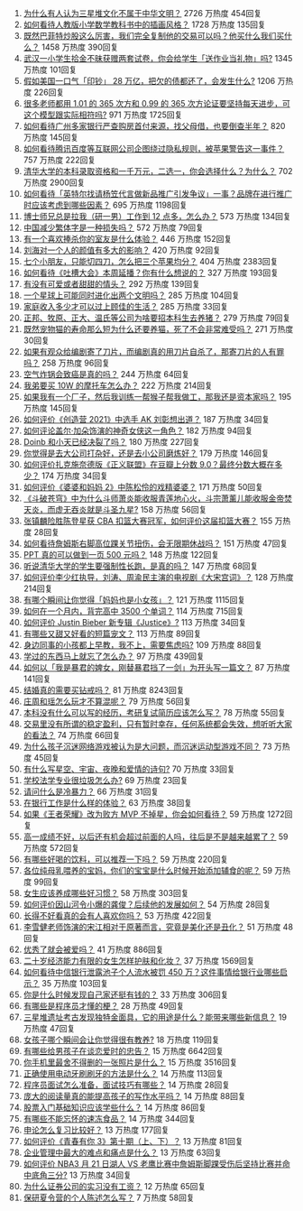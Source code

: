 1. [为什么有人认为三星堆文化不属于中华文明？](https://www.zhihu.com/question/427577911) 2726 万热度 454回复
1. [如何看待人教版小学数学教科书中的插画风格？](https://www.zhihu.com/question/68485147) 1728 万热度 135回复
1. [既然巴菲特炒股这么厉害，我们完全复制他的交易可以吗？他买什么我们买什么？](https://www.zhihu.com/question/367735252) 1458 万热度 390回复
1. [武汉一小学生拾金不昧获赠两套试卷，你会给学生「送作业当礼物」吗?](https://www.zhihu.com/question/450290154) 1345 万热度 101回复
1. [假如美国一口气「印钞」 28 万亿，把欠的债都还了，会发生什么?](https://www.zhihu.com/question/449822455) 1206 万热度 226回复
1. [很多老师都用 1.01 的 365 次方和 0.99 的 365 次方论证要坚持每天进步，可这个模型跟实际相符吗?](https://www.zhihu.com/question/389057139) 971 万热度 1725回复
1. [如何看待广州多家银行严查购房首付来源，找父母借，也要倒查半年？](https://www.zhihu.com/question/450340320) 820 万热度 145回复
1. [如何看待腾讯百度等互联网公司企图绕过隐私规则，被苹果警告这一事件？](https://www.zhihu.com/question/450309264) 757 万热度 222回复
1. [清华大学的本科录取资格和一千万元，二选一，你会选择什么？为什么？](https://www.zhihu.com/question/264400815) 702 万热度 2900回复
1. [如何看待「英特尔找请杨笠代言做新品推广引发争议」一事？品牌在进行推广时应该考虑到哪些因素？](https://www.zhihu.com/question/449975480) 695 万热度 1198回复
1. [博士师兄总是拉我（研一男）工作到 12 点多，怎么办？](https://www.zhihu.com/question/449560211) 573 万热度 134回复
1. [中国减少繁体字是一种损失吗？](https://www.zhihu.com/question/304734089) 572 万热度 79回复
1. [有一个喜欢捧杀你的室友是什么体验？](https://www.zhihu.com/question/449591338) 446 万热度 152回复
1. [刘海对一个人的颜值有多大的影响？](https://www.zhihu.com/question/267077678) 420 万热度 92回复
1. [七个小朋友，只能切四刀，怎么把三个苹果均分？](https://www.zhihu.com/question/297440538) 404 万热度 2383回复
1. [如何看待《吐槽大会》本周延播？你有什么想说的？](https://www.zhihu.com/question/449868647) 327 万热度 193回复
1. [有没有可爱或者甜甜的情头？](https://www.zhihu.com/question/391413854) 292 万热度 139回复
1. [一个星球上可能同时进化出两个文明吗？](https://www.zhihu.com/question/429559006) 285 万热度 104回复
1. [家庭收入多少才可以过上顾佳的生活？](https://www.zhihu.com/question/408182827) 285 万热度 33回复
1. [正邦、牧原、正大、温氏等公司为啥要招本科生去养猪？](https://www.zhihu.com/question/376226459) 279 万热度 79回复
1. [既然宠物猫的寿命那么短为什么还要养猫，死了不会非常难受吗？](https://www.zhihu.com/question/449054593) 271 万热度 30回复
1. [如果有观众给编剧寄了刀片，而编剧真的用刀片自杀了，那寄刀片的人有罪吗？](https://www.zhihu.com/question/449423501) 258 万热度 96回复
1. [空气炸锅会致癌是真的吗？](https://www.zhihu.com/question/363200198) 244 万热度 64回复
1. [我弟要买 10W 的摩托车怎么办？](https://www.zhihu.com/question/415304109) 222 万热度 214回复
1. [如果我有一个厂子，然后我训练一帮猴子帮我做工，那我还是资本家吗？](https://www.zhihu.com/question/446098340) 195 万热度 145回复
1. [如何评价《创造营 2021》中选手 AK 刘彰想出道？](https://www.zhihu.com/question/450464784) 187 万热度 34回复
1. [如何评论盖尔·加朵饰演的神奇女侠这一角色？](https://www.zhihu.com/question/60528145) 182 万热度 94回复
1. [Doinb 和小天已经决裂了吗？](https://www.zhihu.com/question/450368597) 180 万热度 227回复
1. [你觉得是去大公司打杂好，还是去小公司磨炼好？](https://www.zhihu.com/question/448879571) 179 万热度 146回复
1. [如何评价扎克施奈德版《正义联盟》在豆瓣上分数 9.0？最终分数大概在多少？](https://www.zhihu.com/question/450140959) 174 万热度 34回复
1. [如何评价《婆婆和妈妈 2》中陈松伶的戏精婆婆？](https://www.zhihu.com/question/447442139) 171 万热度 50回复
1. [《斗破苍穹》中为什么斗师萧炎能收服青莲地心火，斗宗萧薰儿能收服金帝焚天炎，而虚无吞炎就是斗圣九星?](https://www.zhihu.com/question/381287440) 158 万热度 56回复
1. [张镇麟险胜陈登星获 CBA 扣篮大赛冠军，如何评价这届扣篮大赛？](https://www.zhihu.com/question/450404670) 155 万热度 28回复
1. [如何看待詹姆斯右脚高位踝关节扭伤，会无限期休战吗？](https://www.zhihu.com/question/450469829) 151 万热度 47回复
1. [PPT 真的可以做到一页 500 元吗？](https://www.zhihu.com/question/309726916) 148 万热度 122回复
1. [听说清华大学的学生要强制性长跑，是真的吗？](https://www.zhihu.com/question/391206598) 147 万热度 68回复
1. [如何评价李少红执导，刘涛、周渝民主演的电视剧《大宋宫词》？](https://www.zhihu.com/question/269988403) 128 万热度 214回复
1. [有哪个瞬间让你觉得「妈妈也是小女孩」？](https://www.zhihu.com/question/393691665) 121 万热度 1115回复
1. [如何在一个月内，背完高中 3500 个单词？](https://www.zhihu.com/question/289599760) 114 万热度 715回复
1. [如何评价 Justin Bieber 新专辑《Justice》?](https://www.zhihu.com/question/450148050) 113 万热度 34回复
1. [有哪些又甜又好看的短篇宠文？](https://www.zhihu.com/question/431623439) 113 万热度 89回复
1. [身边同事的小孩都上早教，我不上，需要焦虑吗?](https://www.zhihu.com/question/448889875) 109 万热度 88回复
1. [学过的东西马上就忘了怎么办？](https://www.zhihu.com/question/27252044) 97 万热度 439回复
1. [如何以「我是暴君的婢女，刚替暴君挡了一剑」为开头写一篇文？](https://www.zhihu.com/question/443223947) 87 万热度 141回复
1. [结婚真的需要买钻戒吗？](https://www.zhihu.com/question/290693830) 81 万热度 8243回复
1. [庄周和瑶怎么玩才不算混呢？](https://www.zhihu.com/question/449576665) 79 万热度 56回复
1. [本科没有什么可以写的经历，考研复试简历应该怎么写？](https://www.zhihu.com/question/313175414) 78 万热度 55回复
1. [交易里没有所谓的稳定盈利，只有暂时幸存，任何系统都会失效，想听听大家的看法？](https://www.zhihu.com/question/449764513) 74 万热度 66回复
1. [为什么孩子沉迷网络游戏被认为是大问题，而沉迷运动型游戏不同？](https://www.zhihu.com/question/443042437) 73 万热度 45回复
1. [有什么写星空、宇宙、夜晚和爱情的诗句?](https://www.zhihu.com/question/46802818) 70 万热度 33回复
1. [学校法学专业很垃圾怎么办?](https://www.zhihu.com/question/450110876) 69 万热度 23回复
1. [请问什么是冷暴力？](https://www.zhihu.com/question/446329271) 66 万热度 31回复
1. [在银行工作是什么样的体验？](https://www.zhihu.com/question/417817317) 63 万热度 38回复
1. [如果《王者荣耀》改为败方 MVP 不掉星，你会如何看待？](https://www.zhihu.com/question/392122091) 59 万热度 1272回复
1. [高一成绩不好，以后还有机会超过前面的人吗，往后是不是越来越累了？](https://www.zhihu.com/question/445248281) 59 万热度 572回复
1. [有哪些好喝的饮料，可以推荐一下吗？](https://www.zhihu.com/question/278942720) 59 万热度 220回复
1. [各位纯母乳喂养的宝妈，你们的宝宝是什么时候开始添加辅食的呢？](https://www.zhihu.com/question/387122840) 59 万热度 99回复
1. [女生应该养成哪些好习惯？](https://www.zhihu.com/question/439939720) 58 万热度 303回复
1. [如何评价因山河令小爆的龚俊？后续他的发展如何？](https://www.zhihu.com/question/449023775) 54 万热度 28回复
1. [长得不好看真的会有人喜欢你吗？](https://www.zhihu.com/question/449098700) 53 万热度 422回复
1. [李雪健老师饰演的宋江相对于原著而言，究竟是美化还是丑化？](https://www.zhihu.com/question/308991095) 51 万热度 48回复
1. [优秀了就会被爱吗？](https://www.zhihu.com/question/359757145) 41 万热度 886回复
1. [二十岁经济能力有限的女生怎样护肤和化妆？](https://www.zhihu.com/question/27214615) 37 万热度 1569回复
1. [如何看待中信银行泄露池子个人流水被罚 450 万？这件事情给银行业哪些启示？](https://www.zhihu.com/question/450220227) 35 万热度 103回复
1. [你是什么时候发现自己家还挺有钱的？](https://www.zhihu.com/question/360716785) 33 万热度 306回复
1. [有哪些是程序员才懂的梗？](https://www.zhihu.com/question/450130397) 28 万热度 49回复
1. [三星堆遗址考古发现独特金面具，它的用途是什么？能带来哪些新信息？](https://www.zhihu.com/question/450302710) 19 万热度 47回复
1. [女孩子哪个瞬间会让你觉得很有教养?](https://www.zhihu.com/question/364828906) 18 万热度 119回复
1. [有哪些给男孩子在谈恋爱时的忠告？](https://www.zhihu.com/question/277221676) 15 万热度 6642回复
1. [你手机里最舍不得删的一张照片是什么？](https://www.zhihu.com/question/60334228) 15 万热度 3516回复
1. [正确使用电动牙刷刷牙的方法是什么？](https://www.zhihu.com/question/20275428) 14 万热度 113回复
1. [程序员面试怎么准备，面试技巧有哪些？](https://www.zhihu.com/question/42164365) 14 万热度 28回复
1. [庞大的阅读量真的能提高孩子的写作水平吗？](https://www.zhihu.com/question/449608119) 14 万热度 88回复
1. [股票入门基础知识应该学些什么？](https://www.zhihu.com/question/23024855) 14 万热度 86回复
1. [有哪些不能忘怀的速冻食品？](https://www.zhihu.com/question/22528844) 14 万热度 344回复
1. [申论怎么复习比较好？](https://www.zhihu.com/question/364463392) 13 万热度 177回复
1. [如何评价《青春有你 3》第十期（上、下）？](https://www.zhihu.com/question/450376107) 13 万热度 81回复
1. [企业管理中最大的难点和痛点是什么？](https://www.zhihu.com/question/22787988) 13 万热度 63回复
1. [如何评价 NBA3 月 21 日湖人 VS 老鹰比赛中詹姆斯脚踝受伤后坚持比赛并命中底角三分?](https://www.zhihu.com/question/450440366) 13 万热度 34回复
1. [为什么证券公司的实习没有工资？](https://www.zhihu.com/question/28897995) 12 万热度 65回复
1. [保研夏令营的个人陈述怎么写？](https://www.zhihu.com/question/30606095) 7 万热度 58回复